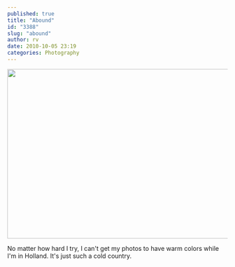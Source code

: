 ```yaml
---
published: true
title: "Abound"
id: "3388"
slug: "abound"
author: rv
date: 2010-10-05 23:19
categories: Photography
---
```

<a href="https://s3.amazonaws.com/cfwblog/uploads/2010/10/img1.jpg"><img class="aligncenter size-full wp-image-3390" title="img1_sml" src="https://s3.amazonaws.com/cfwblog/uploads/2010/10/img1_sml.jpg" alt="" width="640" height="387" /></a>

No matter how hard I try, I can't get my photos to have warm colors while I'm in Holland. It's just such a cold country.